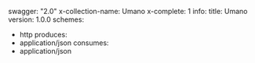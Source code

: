 swagger: "2.0"
x-collection-name: Umano
x-complete: 1
info:
  title: Umano
  version: 1.0.0
schemes:
- http
produces:
- application/json
consumes:
- application/json